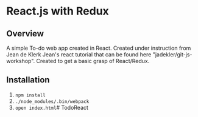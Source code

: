# React.js with Redux

## Overview
A simple To-do web app created in React.
Created under instruction from Jean de Klerk
Jean's react tutorial that can be found here "jadekler/git-js-workshop".
Created to get a basic grasp of React/Redux. 

## Installation

1. `npm install`
1. `./node_modules/.bin/webpack`
1. `open index.html`# TodoReact
